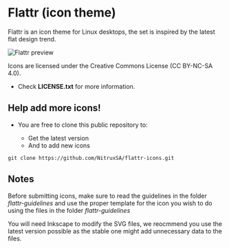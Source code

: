 Flattr (icon theme)
============

Flattr is an icon theme for Linux desktops, the set is inspired by the latest flat design trend.

![Flattr preview](http://store.nitrux.in/images/pic40.png "Flattr is a flat icon theme for Linux")

Icons are licensed under the Creative Commons License (CC BY-NC-SA 4.0). 
* Check **LICENSE.txt** for more information.


Help add more icons!
-------------

* You are free to clone this public repository to:

  * Get the latest version 
  * And to add new icons

`git clone https://github.com/NitruxSA/flattr-icons.git`


Notes
-------------

Before submitting icons, make sure to read the guidelines in the folder *flattr-guidelines* and use the proper template for the icon you wish to do using the files in the folder *flattr-guidelines*

You will need Inkscape to modify the SVG files, we reocmmend you use the latest version possible as the stable one might add unnecessary data to the files.
